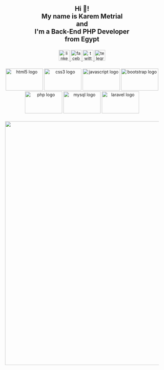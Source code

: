 <br clear="both">

<h2 align="center">Hi 👋!<br> My name is Karem Metrial <br>and <br>I'm a Back-End PHP Developer <br>from Egypt</h2>

###

<div align="center">
  <a href="https://www.linkedin.com/in/karim-metrial-4a967720a/" target="_blank">
    <img src="https://img.shields.io/static/v1?message=LinkedIn&logo=linkedin&label=&color=0077B5&logoColor=white&labelColor=&style=for-the-badge" height="35" alt="linkedin logo"  />
  </a>
  <a href="https://www.facebook.com/Karem.Metrial" target="_blank">
    <img src="https://img.shields.io/static/v1?message=Facebook&logo=facebook&label=&color=1877F2&logoColor=white&labelColor=&style=for-the-badge" height="35" alt="facebook logo"  />
  </a>
  <a href="https://twitter.com/MetrialKarem" target="_blank">
    <img src="https://img.shields.io/static/v1?message=Twitter&logo=twitter&label=&color=1DA1F2&logoColor=white&labelColor=&style=for-the-badge" height="35" alt="twitter logo"  />
  </a>
  <a href="https://t.me/KaremSabryMetrial" target="_blank">
    <img src="https://img.shields.io/static/v1?message=Telegram&logo=telegram&label=&color=2CA5E0&logoColor=white&labelColor=&style=for-the-badge" height="35" alt="telegram logo"  />
  </a>
</div>

###

<div align="center">
  <img src="https://cdn.jsdelivr.net/gh/devicons/devicon/icons/html5/html5-original.svg" height="72" width="122" alt="html5 logo"  />
  <img src="https://cdn.jsdelivr.net/gh/devicons/devicon/icons/css3/css3-original.svg" height="72" width="122" alt="css3 logo"  />
  <img src="https://cdn.jsdelivr.net/gh/devicons/devicon/icons/javascript/javascript-original.svg" height="72" width="122" alt="javascript logo"  />
  <img src="https://cdn.jsdelivr.net/gh/devicons/devicon/icons/bootstrap/bootstrap-original.svg" height="72" width="122" alt="bootstrap logo"  />
  <img src="https://cdn.jsdelivr.net/gh/devicons/devicon/icons/php/php-original.svg" height="72" width="122" alt="php logo"  />
  <img src="https://cdn.jsdelivr.net/gh/devicons/devicon/icons/mysql/mysql-original.svg" height="72" width="122" alt="mysql logo"  />
  <img src="https://cdn.jsdelivr.net/gh/devicons/devicon/icons/laravel/laravel-plain.svg" height="72" width="122" alt="laravel logo"  />
</div>

###

<div align="center">
  <img height="800" src="https://media.giphy.com/media/qgQUggAC3Pfv687qPC/giphy.gif"  />
</div>

###

<br clear="both">


